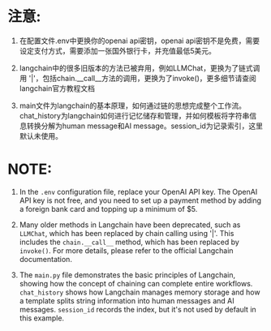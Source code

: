 # 注意:

1. 在配置文件.env中更换你的openai api密钥，openai api密钥不是免费，需要设定支付方式，需要添加一张国外银行卡，并充值最低5美元。

2. langchain中的很多旧版本的方法已被弃用，例如LLMChat，更换为了链式调用 '|'，包括chain.__call__方法的调用，更换为了invoke()，更多细节请查阅langchain官方教程文档

3. main文件为langchain的基本原理，如何通过链的思想完成整个工作流。
   chat_history为langchain如何进行记忆储存和管理，并如何模板将字符串信息转换分解为human message和AI message。session_id为记录索引，这里默认未使用。


# NOTE:

1. In the `.env` configuration file, replace your OpenAI API key. The OpenAI API key is not free, and you need to set up a payment method by adding a foreign bank card and topping up a minimum of $5.

2. Many older methods in Langchain have been deprecated, such as `LLMChat`, which has been replaced by chain calling using '|'. This includes the `chain.__call__` method, which has been replaced by `invoke()`. For more details, please refer to the official Langchain documentation.

3. The `main.py` file demonstrates the basic principles of Langchain, showing how the concept of chaining can complete entire workflows. 
   `chat_history` shows how Langchain manages memory storage and how a template splits string information into human messages and AI messages. `session_id` records the index, but it's not used by default in this example.
